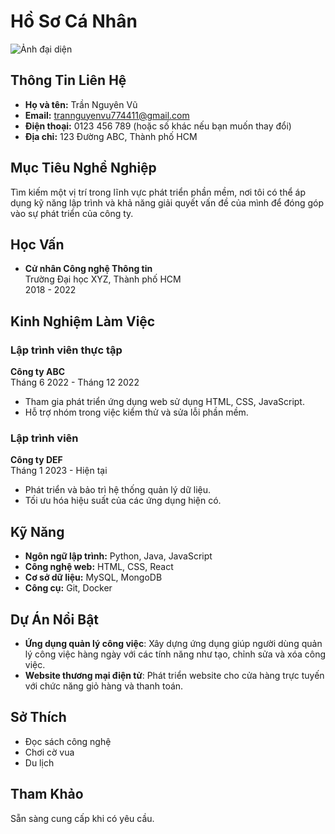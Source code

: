 # Hồ Sơ Cá Nhân

![Ảnh đại diện](https://github.com/username/repository/blob/main/AVA.jpg?raw=true)

## Thông Tin Liên Hệ
- **Họ và tên:** Trần Nguyên Vũ
- **Email:** trannguyenvu774411@gmail.com
- **Điện thoại:** 0123 456 789 (hoặc số khác nếu bạn muốn thay đổi)
- **Địa chỉ:** 123 Đường ABC, Thành phố HCM

## Mục Tiêu Nghề Nghiệp
Tìm kiếm một vị trí trong lĩnh vực phát triển phần mềm, nơi tôi có thể áp dụng kỹ năng lập trình và khả năng giải quyết vấn đề của mình để đóng góp vào sự phát triển của công ty.

## Học Vấn
- **Cử nhân Công nghệ Thông tin**  
  Trường Đại học XYZ, Thành phố HCM  
  2018 - 2022

## Kinh Nghiệm Làm Việc
### Lập trình viên thực tập
**Công ty ABC**  
Tháng 6 2022 - Tháng 12 2022
- Tham gia phát triển ứng dụng web sử dụng HTML, CSS, JavaScript.
- Hỗ trợ nhóm trong việc kiểm thử và sửa lỗi phần mềm.

### Lập trình viên
**Công ty DEF**  
Tháng 1 2023 - Hiện tại
- Phát triển và bảo trì hệ thống quản lý dữ liệu.
- Tối ưu hóa hiệu suất của các ứng dụng hiện có.

## Kỹ Năng
- **Ngôn ngữ lập trình:** Python, Java, JavaScript
- **Công nghệ web:** HTML, CSS, React
- **Cơ sở dữ liệu:** MySQL, MongoDB
- **Công cụ:** Git, Docker

## Dự Án Nổi Bật
- **Ứng dụng quản lý công việc**: Xây dựng ứng dụng giúp người dùng quản lý công việc hàng ngày với các tính năng như tạo, chỉnh sửa và xóa công việc.
- **Website thương mại điện tử**: Phát triển website cho cửa hàng trực tuyến với chức năng giỏ hàng và thanh toán.

## Sở Thích
- Đọc sách công nghệ
- Chơi cờ vua
- Du lịch

## Tham Khảo
Sẵn sàng cung cấp khi có yêu cầu.
